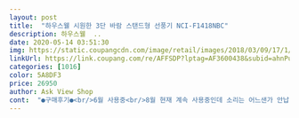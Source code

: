 ```yaml
---
layout: post 
title:  "하우스웰 시원한 3단 바람 스탠드형 선풍기 NCI-F1418NBC" 
description: 하우스웰  ..
date: 2020-05-14 03:51:30 
img: https://static.coupangcdn.com/image/retail/images/2018/03/09/17/1/b8af77f5-7ee1-4ba5-a639-4f3b0a6f786a.jpg 
linkUrl: https://link.coupang.com/re/AFFSDP?lptag=AF3600438&subid=ahnPublicAsk&pageKey=69297533&itemId=231995372&vendorItemId=3571878868&traceid=V0-113-454da7d0071e8a79 
categories: [1016] 
color: 5A8DF3 
price: 26950 
author: Ask View Shop 
cont:  "●구매후기●<br/>6월 사용중<br/>8월 현재 계속 사용중인데 소리는 어느샌가 안납니다.<br/>ㅋ<br/>■ 1년이 지난뒤  ■<br/>●  전원이 꺼져있어도 연속으로 타이머 다이얼을 돌리면 소리가 계속남(드드드드).<br/><br/>● 단점 ●<br/>● 장점 ●<br/>☆ 너무 저렴하다보니 화재가 날까하는 우려<br/>☆ 타이머부분이 연속으로 두면 내부에서 웅 하는 소리가 나는점.<br/><br/>☆8월 지금 한참 사용중에 있습니다.<br/><br/>☆가격대비 타이머기능<br/>☆가볍다.<br/><br/>☆바람세기도 확실히 차이나는 3단<br/>☆이동시 간편히 들고다닐수있는 손잡이.<br/><br/>☆조립이 편리하다<br/>☆키높이조절가능,회전도 가능<br/>교환신청을 해야할것같아요.<br/><br/>그 바람에 새제품냄새가 나서 직접 바람을 쎄지는 않았어요<br/>그 이외는 만족합니다.<br/><br/>그래도 집에있는 다른 제품이랑 쓰다보니 그 부분은<br/>그이외는 값싼 가격에 바람도 쎄다보니 도리어 써큘레이터에서 나오는 소음때문에 너무 시끄럽고 시원함도 이선풍기가 더좋아 저는 주로 많이 사용하고 있답니다.<br/><br/>날개는 좀 가볍지만 바람만 시원하다면야 문제없겠죠?<br/>다만 타이머 소리가 다른 선풍기에 비해<br/>동영상을 올렸는데 작년에 잘 사용후 깨끗하게 씻어 보관뒤 올해도 이렇게 잘 사용하고 있답니다.<br/><br/>만족하기에 추천드립니다.<br/><br/>몇년 거뜬히 잘 사용되겠어요.<br/><br/>몇일 써보니 나쁘지않아요<br/>불량인것같아 문의를해도 답변이 없네요.<br/><br/>빠른배송이라 오늘바로받아 신랑퇴근후 뚝딱 조립을하다보니 ㅋㅋ 저렴한 선풍기가 의외로 꼼꼼한분분을 신경을 많이 쓰셨더라구요.<br/><br/>사용하다 화재나 과열로인한 과부화등 이런부분은 꼭 없기를 바랄뿐입니다.<br/><br/>사용하다보니 또 소리가 안납니다.<br/><br/>살짝 크네요! 제가 그런건 별로 신경쓰진않는데<br/>살짝아쉬운 부분이네요<br/>상품평이 워낙좋아 뭐 착한가격이라 솔직히 한여름만 고장없이 잘 사용해도 나쁘지 않겠다 싶어 두개를 주문했답니다.<br/><br/>선풍기의 날개를 끼우는부분도 중간에 깨지지 않도록 한것과 조립역시도 간단하면서 가볍게 완성이 가능하게 편리하게 잘 만들어졌네요.<br/><br/>소리도 크게 거슬리는 부분도 없구요<br/>아직 새제품이라 미풍만 틀어도 바람쎄구요<br/>어느정도 사용이 되려는지는 몰라도 지금은 성능도 괜찮고 쓸만큼 사용한다해도 뭐 나쁘지 않다는 점에 잘 사용중입니다.<br/><br/>오래써본건 아니지만 받아보고<br/>이 가격에 이 품질이면 뭐.<br/>.<br/> 사실 선풍기는 비싼거 필요없습니다.<br/> 굳이 이거아니라도 당근마켓이나 중고나라에서 5천원 만원하는 중고사도 무방해여 ㅋㅋ<br/>잘 설치해서 잘 쓰고있습니다!!<br/>저렴하게 잘 산거같아요!<br/>정말 착한가격 대비 월등하고 이것보다 비싸게 구매한 다른 선풍기보다 조용하고 시원해서 만족합니다.<br/><br/>제가 이것저것 만드는걸 좋아라해서 굳이 설명서 없이도<br/>조립은 여자인 제가 쉽게 했습니다^^<br/>집에 써큘레이터도 있지만 소리가 좀 시끄러워 살짝 조용하니 시원하면 좋겠다 싶어 올여름 에어컨과 함께 사용하면 좋겠다 싶어요.<br/><br/>처음 개봉했을땐 새제품 냄새나서 계속 틀어놨는데<br/>타이머는 2시간이고 코드선도 부드럽고 선풍기 키높이 조절도  선풍기 이동시 뒷쪽 손잡이도 편리하게 만들어져있고 회전은 선풍기헤드 뒷부분 볼록튀어나와있는 부분을 위로 잡아올리면 되고 모든분분은 가격대비 대만족입니다.<br/><br/>타이머에서 돌아가는 소리는 조금 있지만 이정도는 아 시간이 흐르고있구나 라고 생각하니 적응되네요.<br/><br/>하루 지나니 그 냄새는없구 괜찮았구요<br/>회전을 시키려고 뒷쪽 누르다보면 키높이로 목을 빼놓은 상태는 누르다 키높이도 함께 낮아지기에 손으로 선풍기 손잡이를 잡고 회전을 눌러야 합니다.<br/><br/>훨씬  좋아요.<br/><br/>" 
---
```

